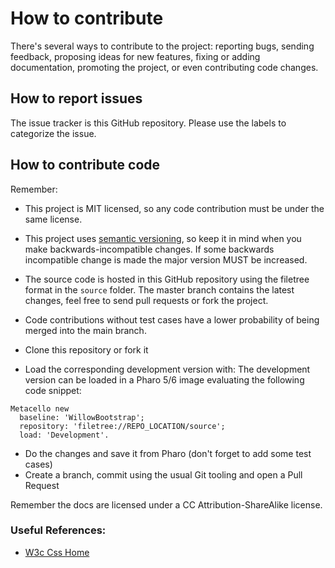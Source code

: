 How to contribute
=================

There's several ways to contribute to the project: reporting bugs, sending feedback, proposing ideas for new features, fixing or adding documentation, promoting the project, or even contributing code changes.

## How to report issues

The issue tracker is this GitHub repository. Please use the labels to categorize the issue. 

## How to contribute code

Remember:
- This project is MIT licensed, so any code contribution must be under the same license.
- This project uses [semantic versioning](http://semver.org/), so keep it in mind when you make backwards-incompatible changes. If some backwards incompatible change is made the major version MUST be increased.
- The source code is hosted in this GitHub repository using the filetree format in the `source` folder. The master branch contains the latest changes, feel free to send pull requests or fork the project. 
- Code contributions without test cases have a lower probability of being merged into the main branch.


- Clone this repository or fork it
- Load the corresponding development version with:
The development version can be loaded in a Pharo 5/6 image evaluating the following code snippet:
```smalltalk
Metacello new
  baseline: 'WillowBootstrap';
  repository: 'filetree://REPO_LOCATION/source';
  load: 'Development'.
```

- Do the changes and save it from Pharo (don't forget to add some test cases)
- Create a branch, commit using the usual Git tooling and open a Pull Request

Remember the docs are licensed under a CC Attribution-ShareAlike license. 

### Useful References:

- [W3c Css Home](http://www.w3.org/Style/CSS/)
